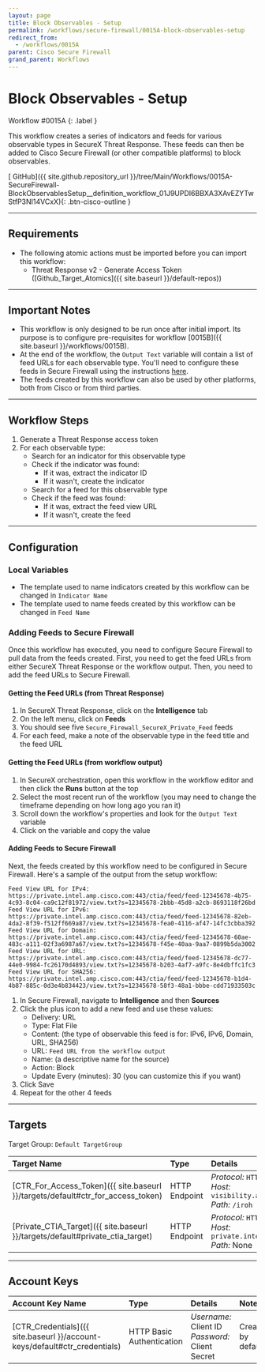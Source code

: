 ```yaml
---
layout: page
title: Block Observables - Setup
permalink: /workflows/secure-firewall/0015A-block-observables-setup
redirect_from:
  - /workflows/0015A
parent: Cisco Secure Firewall
grand_parent: Workflows
---
```


# Block Observables - Setup
<div markdown="1">
Workflow #0015A
{: .label }
</div>

This workflow creates a series of indicators and feeds for various observable types in SecureX Threat Response. These feeds can then be added to Cisco Secure Firewall (or other compatible platforms) to block observables.

[<i class="fab fa-github"></i> GitHub]({{ site.github.repository_url }}/tree/Main/Workflows/0015A-SecureFirewall-BlockObservablesSetup__definition_workflow_01J9UPDI6BBXA3XAvEZYTwStfP3NI14VCxX){: .btn-cisco-outline }

---

## Requirements
* The following atomic actions must be imported before you can import this workflow:
	* Threat Response v2 - Generate Access Token ([Github_Target_Atomics]({{ site.baseurl }}/default-repos))

---

## Important Notes
* This workflow is only designed to be run once after initial import. Its purpose is to configure pre-requisites for workflow [0015B]({{ site.baseurl }}/workflows/0015B).
* At the end of the workflow, the `Output Text` variable will contain a list of feed URLs for each observable type. You'll need to configure these feeds in Secure Firewall using the instructions [here](#adding-feeds-to-secure-firewall).
* The feeds created by this workflow can also be used by other platforms, both from Cisco or from third parties.

---

## Workflow Steps

1. Generate a Threat Response access token
1. For each observable type:
	* Search for an indicator for this observable type
	* Check if the indicator was found:
		* If it was, extract the indicator ID
		* If it wasn't, create the indicator
	* Search for a feed for this observable type
	* Check if the feed was found:
		* If it was, extract the feed view URL
		* If it wasn't, create the feed

---

## Configuration

### Local Variables
* The template used to name indicators created by this workflow can be changed in `Indicator Name`
* The template used to name feeds created by this workflow can be changed in `Feed Name`

### Adding Feeds to Secure Firewall
Once this workflow has executed, you need to configure Secure Firewall to pull data from the feeds created. First, you need to get the feed URLs from either SecureX Threat Response or the workflow output. Then, you need to add the feed URLs to Secure Firewall.

#### Getting the Feed URLs (from Threat Response)
1. In SecureX Threat Response, click on the **Intelligence** tab
1. On the left menu, click on **Feeds**
1. You should see five `Secure_Firewall_SecureX_Private_Feed` feeds
1. For each feed, make a note of the observable type in the feed title and the feed URL

#### Getting the Feed URLs (from workflow output)
1. In SecureX orchestration, open this workflow in the workflow editor and then click the **Runs** button at the top
1. Select the most recent run of the workflow (you may need to change the timeframe depending on how long ago you ran it)
1. Scroll down the workflow's properties and look for the `Output Text` variable
1. Click on the variable and copy the value

#### Adding Feeds to Secure Firewall
Next, the feeds created by this workflow need to be configured in Secure Firewall. Here's a sample of the output from the setup workflow:
```
Feed View URL for IPv4: https://private.intel.amp.cisco.com:443/ctia/feed/feed-12345678-4b75-4c93-8c04-ca9c12f81972/view.txt?s=12345678-2bbb-45d8-a2cb-8693118f26bd
Feed View URL for IPv6: https://private.intel.amp.cisco.com:443/ctia/feed/feed-12345678-82eb-4da2-8f39-f512ff669a87/view.txt?s=12345678-fea0-4116-af47-14fc3cbba392
Feed View URL for Domain: https://private.intel.amp.cisco.com:443/ctia/feed/feed-12345678-60ae-483c-a111-02f3a6987a67/view.txt?s=12345678-f45e-40aa-9aa7-0899b5da3002
Feed View URL for URL: https://private.intel.amp.cisco.com:443/ctia/feed/feed-12345678-dc77-44e0-9984-fc26170d4893/view.txt?s=12345678-b203-4af7-a9fc-8e4dbffc1fc3
Feed View URL for SHA256: https://private.intel.amp.cisco.com:443/ctia/feed/feed-12345678-b1d4-4b87-885c-0d3e4b834423/view.txt?s=12345678-58f3-48a1-bbbe-cdd71933503c
```

1. In Secure Firewall, navigate to **Intelligence** and then **Sources**
1. Click the plus icon to add a new feed and use these values:
	* Delivery: URL
	* Type: Flat File
	* Content: (the type of observable this feed is for: IPv6, IPv6, Domain, URL, SHA256)
	* URL: `Feed URL from the workflow output`
	* Name: (a descriptive name for the source)
	* Action: Block
	* Update Every (minutes): 30 (you can customize this if you want)
1. Click Save
1. Repeat for the other 4 feeds

---

## Targets
Target Group: `Default TargetGroup`

| Target Name | Type | Details | Account Keys | Notes |
|:------------|:-----|:--------|:-------------|:------|
| [CTR_For_Access_Token]({{ site.baseurl }}/targets/default#ctr_for_access_token) | HTTP Endpoint | _Protocol:_ `HTTPS`<br />_Host:_ `visibility.amp.cisco.com`<br />_Path:_ `/iroh` | CTR_Credentials | Created by default |
| [Private_CTIA_Target]({{ site.baseurl }}/targets/default#private_ctia_target) | HTTP Endpoint | _Protocol:_ `HTTPS`<br />_Host:_ `private.intel.amp.cisco.com`<br />_Path:_ None | None | Created by default |

---

## Account Keys

| Account Key Name | Type | Details | Notes |
|:-----------------|:-----|:--------|:------|
| [CTR_Credentials]({{ site.baseurl }}/account-keys/default#ctr_credentials) | HTTP Basic Authentication | _Username:_ Client ID<br />_Password:_ Client Secret | Created by default |
